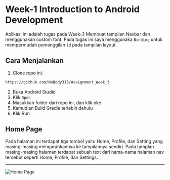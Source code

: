 # Week-1 Introduction to Android Development
Aplikasi ini adalah tugas pada Week-3 Membuat tampilan Navbar dan menggunakan custom font. Pada tugas ini saya menggunaka ```Binding``` untuk mempermudah pemanggilan ```id``` pada tampilan layout.

## Cara Menjalankan
1. Clone repo ini.
```bash
https://github.com/NoBody313/Assignment_Week_3
```
2. Buka Android Studio
3. Klik ```Open```
4. Masukkan folder dari repo ini, dan klik oke
5. Kemudian Build Gradle terlebih dahulu
6. Klik Run

## Home Page
Pada halaman ini terdapat tiga tombol yaitu Home, Profile, dan Setting yang masing-masing mengarahkannya ke tampilannya sendiri. Pada tamplan masing-masing halaman terdapat sebuah text dari nama-nama halaman nav tersebut seperti Home, Profile, dan Settings.

---

![Home Page](https://github.com/user-attachments/assets/a596038a-943c-4d68-9be6-46999d298331)

